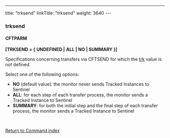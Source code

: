 ---
title: "trksend"
linkTitle: "trksend"
weight: 3640
---<span id="trksend"></span>

### trksend

#### **CFTPARM**

**[TRKSEND = {** **UNDEFINED
&#124;** **ALL &#124; NO &#124; SUMMARY }]**

Specifications concerning transfers via CFTSEND for which the [trk](../trk)
value is not defined.

Select one of the following options:

* ****NO**** (default value): the monitor never sends
    Tracked Instances to Sentinel
* ****ALL****: for each step of each transfer
    process, the monitor sends a Tracked Instance to Sentinel
* ****SUMMARY****:
    for both the initial step and the final step of each transfer process,
    the monitor sends a Tracked Instance to Sentinel

 

[Return to Command index](../../)
